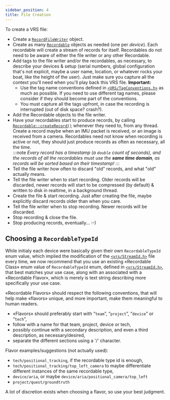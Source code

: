 ```yaml
---
sidebar_position: 4
title: File Creation
---
```


To create a VRS file:

* Create a [`RecordFileWriter`](https://github.com/facebookresearch/vrs/blob/main/vrs/RecordFileWriter.h) object.
* Create as many [`Recordable`](https://github.com/facebookresearch/vrs/blob/main/vrs/Recordable.h) objects as needed (one per *device*). Each recordable will create a stream of records for itself. Recordables do not need to be aware of either the file writer or any other Recordable. 
* Add tags to the file writer and/or the recordables, as necessary, to describe your devices & setup (serial numbers, global configuration that's not explicit, maybe a user name, location, or whatever rocks your boat, like the height of the user). Just make sure you capture all the context you'll need when you'll play back this VRS file.  **Important:**
   * Use the tag name conventions defined in [`<VRS/TagConventions.h>`](https://github.com/facebookresearch/vrs/blob/main/vrs/TagConventions.h) as much as possible. If you need to use different tag names, please consider if they should become part of the conventions.
   * You must capture all the tags upfront, in case the recording is interrupted (out of disk space? crash?).
* Add the Recordable objects to the file writer.
* Have your recordables start to produce records, by calling [`Recordable::createRecord()`](https://github.com/facebookresearch/vrs/blob/main/vrs/Recordable.h#L236) whenever they need to, from any thread. Create a record maybe when an IMU packet is received, or an image is received from a camera.  Recordables need not know when recording is active or not, they should just produce records as often as necessary, all the time.  
  :::note
  *Every record has a timestamp (a `double` count of seconds), and the records of all the recordables must use the **same time domain**, as records will be sorted based on their timestamp!*
  :::
* Tell the file writer how often to discard "old" records, and what "old" actually means.
* Tell the file writer when to start recording. Older records will be discarded, newer records will start to be compressed (by default) & written to disk in realtime, in a background thread.
* Create the file & start recording. Just after creating the file, maybe explicitly discard records older than when you care.
* Tell the file writer when to stop recording. Newer records will be discarded.
* Stop recording & close the file.
* Stop producing records, eventually... :-)

## Choosing a `RecordableTypeId`

While initialy each device were basically given their own `RecordableTypeId` enum value, which implied the modification of the
[`<vrs/StreamId.h>`](https://github.com/facebookresearch/vrs/blob/main/vrs/StreamId.h)
file every time, we now recommend that you use an existing «Recordable Class» enum value of `RecordableTypeId` enum, defined in [`<vrs/StreamId.h>`](https://github.com/facebookresearch/vrs/blob/main/vrs/StreamId.h),
that best matches your use case, along with an associated with a «Recordable Flavor», which is merely is text string describing more specifically your use case.

«Recordable Flavors» should respect the following conventions, that will help make «flavors» unique, and more important, make them meaningful to human readers.

* «Flavors» should preferably start with “`team`”, “`project`”, “`device`” or “`tech`”,
* follow with a name for that team, project, device or tech,
* possibly continue with a secondary description, and even a third description, as necessary/desired,
* separate the different sections using a '/' character.

Flavor examples/suggestions (not actually used):

* `tech/positional_tracking`, if the recordable type id is enough,
* `tech/positional_tracking/top_left_camera` to maybe differentiate different instances of the same recordable type,
* `device/aria`, or maybe `device/aria/positional_camera/top_left`
* `project/quest/groundtruth`

A lot of discretion exists when choosing a flavor, so use your best judgment. 
